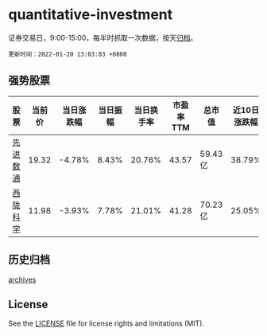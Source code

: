 # quantitative-investment

证券交易日，9:00-15:00，每半时抓取一次数据，按天[归档](archives)。

`更新时间：2022-01-20 13:03:03 +0800`

## 强势股票

|股票|当前价|当日涨跌幅|当日振幅|当日换手率|市盈率TTM|总市值|近10日涨跌幅|
|----|----|----|----|----|----|----|----|
|[先进数通](https://xueqiu.com/S/SZ300541)|19.32|-4.78%|8.43%|20.76%|43.57|59.43亿|38.79%|
|[西陇科学](https://xueqiu.com/S/SZ002584)|11.98|-3.93%|7.78%|21.01%|41.28|70.23亿|25.05%|

## 历史归档

[archives](archives)

## License

See the [LICENSE](LICENSE) file for license rights and limitations (MIT).
